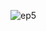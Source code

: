 ![ep5](https://github.com/mathieuwillett/h24-v11_inspirations_willett/assets/143769896/4393898e-b633-47ec-baab-7e8fc02e3c96)
